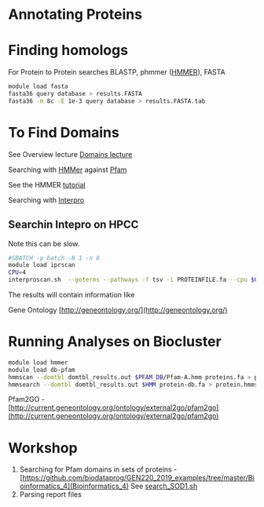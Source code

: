 # Annotating Proteins

# Finding homologs

For Protein to Protein searches
BLASTP, phmmer ([HMMER](https://hmmer-web-docs.readthedocs.io/en/latest/algorithms.html#hmmer-algorithms)), FASTA

```bash
module load fasta
fasta36 query database > results.FASTA
fasta36 -m 8c -E 1e-3 query database > results.FASTA.tab
```

# To Find Domains

See Overview lecture [Domains lecture](Domains_lecture.pdf)

Searching with [HMMer](http://hmmer.org/) against [Pfam](http://pfam.xfam.org)

See the HMMER [tutorial](http://eddylab.org/software/hmmer3/3.1b2/Userguide.pdf)

Searching with [Interpro](https://www.ebi.ac.uk/interpro/search/)

## Searchin Intepro on HPCC

Note this can be slow.

```bash
#SBATCH -p batch -N 1 -n 8
module load iprscan
CPU=4
interproscan.sh  --goterms --pathways -f tsv -i PROTEINFILE.fa --cpu $CPU > SEARCH.log
```

The results will contain information like

Gene Ontology [http://geneontology.org/](http://geneontology.org/)

# Running Analyses on Biocluster

```bash
module load hmmer
module load db-pfam
hmmscan --domtbl domtbl_results.out $PFAM_DB/Pfam-A.hmm proteins.fa > proteins.hmmscan
hmmsearch --domtbl domtbl_results.out $HMM protein-db.fa > protein.hmmsearch
```


Pfam2GO - [http://current.geneontology.org/ontology/external2go/pfam2go](http://current.geneontology.org/ontology/external2go/pfam2go)

# Workshop

1. Searching for Pfam domains in sets of proteins - [https://github.com/biodataprog/GEN220_2019_examples/tree/master/Bioinformatics_4](Bioinformatics_4)
See [search_SOD1.sh](https://github.com/biodataprog/GEN220_2019_examples/blob/master/Bioinformatics_4/search_SOD1.sh)
2. Parsing report files
